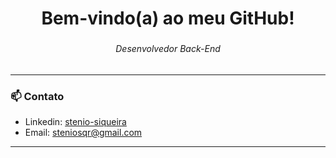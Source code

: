 <h1 align="center">Bem-vindo(a) ao meu GitHub!</h1>

###

<h6 align="center">Desenvolvedor Back-End</h6>

###
---

### 📫 Contato
- Linkedin: [stenio-siqueira](https://www.linkedin.com/in/stenio-siqueira)
- Email: steniosqr@gmail.com

---